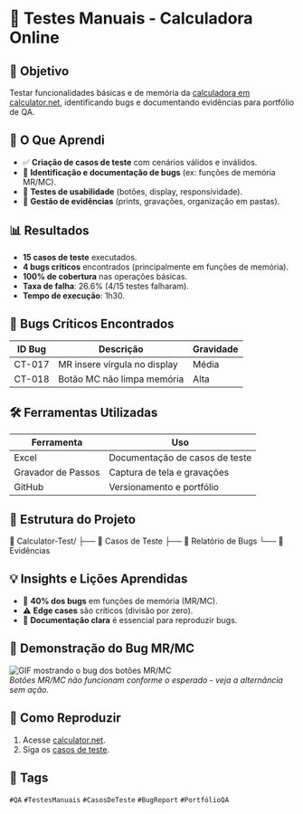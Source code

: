 # 🧮 Testes Manuais - Calculadora Online  

## 📌 Objetivo  
Testar funcionalidades básicas e de memória da [calculadora em calculator.net](https://www.calculator.net/), identificando bugs e documentando evidências para portfólio de QA.  

## 🎯 O Que Aprendi  
- ✅ **Criação de casos de teste** com cenários válidos e inválidos.  
- 🐞 **Identificação e documentação de bugs** (ex: funções de memória MR/MC).  
- 📱 **Testes de usabilidade** (botões, display, responsividade).  
- 📂 **Gestão de evidências** (prints, gravações, organização em pastas).  

## 📊 Resultados  
- **15 casos de teste** executados.  
- **4 bugs críticos** encontrados (principalmente em funções de memória).  
- **100% de cobertura** nas operações básicas.  
- **Taxa de falha**: 26.6% (4/15 testes falharam).  
- **Tempo de execução**: 1h30.  

## 🐞 Bugs Críticos Encontrados
| ID Bug  | Descrição                       | Gravidade |
|---------|-------------------------------- |-----------|
| CT-017  | MR insere vírgula no display    |  Média    |
| CT-018  | Botão MC não limpa memória      |  Alta     |

## 🛠️ Ferramentas Utilizadas  
| Ferramenta        | Uso                              |  
|-------------------|----------------------------------|  
| Excel             | Documentação de casos de teste   |  
| Gravador de Passos| Captura de tela e gravações      |  
| GitHub            | Versionamento e portfólio        |  

## 📂 Estrutura do Projeto  
📁 Calculator-Test/
├── 📄 Casos de Teste
├── 📄 Relatório de Bugs
└── 📁 Evidências

## 💡 Insights e Lições Aprendidas  
- 🔄 **40% dos bugs** em funções de memória (MR/MC).  
- ⚠️ **Edge cases** são críticos (divisão por zero).  
- 📌 **Documentação clara** é essencial para reproduzir bugs.  

## 🎥 Demonstração do Bug MR/MC  
![GIF mostrando o bug dos botões MR/MC](evidencias/bug-mr-mc.gif)  
*Botões MR/MC não funcionam conforme o esperado - veja a alternância sem ação.*  

## 🚀 Como Reproduzir  
1. Acesse [calculator.net](https://www.calculator.net/).  
2. Siga os [casos de teste](/Test-Cases/).  

## 🔎 Tags  
`#QA` `#TestesManuais` `#CasosDeTeste` `#BugReport` `#PortfólioQA`  
